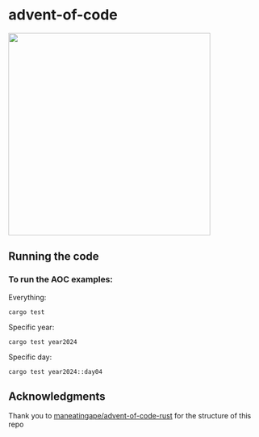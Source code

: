 # advent-of-code
<img src="https://github.com/user-attachments/assets/c5209052-c2b5-40aa-a60b-1b427ef35178" width=400>

## Running the code

### To run the AOC examples:

Everything:
```
cargo test
```
Specific year:
```
cargo test year2024
```
Specific day:
```
cargo test year2024::day04
```

## Acknowledgments

Thank you to [maneatingape/advent-of-code-rust](https://github.com/maneatingape/advent-of-code-rust) for the structure of this repo
